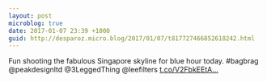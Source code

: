 ```yaml
---
layout: post
microblog: true
date: 2017-01-07 23:39 +1000
guid: http://desparoz.micro.blog/2017/01/07/t817727466852618242.html
---
```

Fun shooting the fabulous Singapore skyline for blue hour today. #bagbrag @peakdesignltd @3LeggedThing @leefilters [t.co/V2FbkEEtA...](https://t.co/V2FbkEEtAb)
